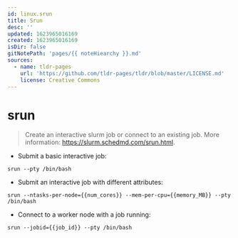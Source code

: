 ```yaml
---
id: linux.srun
title: Srun
desc: ''
updated: 1623965016169
created: 1623965016169
isDir: false
gitNotePath: 'pages/{{ noteHiearchy }}.md'
sources:
  - name: tldr-pages
    url: 'https://github.com/tldr-pages/tldr/blob/master/LICENSE.md'
    license: Creative Commons
---
```

# srun

> Create an interactive slurm job or connect to an existing job.
> More information: <https://slurm.schedmd.com/srun.html>.

- Submit a basic interactive job:

`srun --pty /bin/bash`

- Submit an interactive job with different attributes:

`srun --ntasks-per-node={{num_cores}} --mem-per-cpu={{memory_MB}} --pty /bin/bash`

- Connect to a worker node with a job running:

`srun --jobid={{job_id}} --pty /bin/bash`

